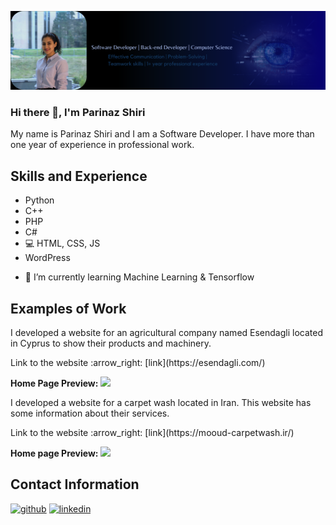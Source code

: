 ![Software Developer | Back-end developer ](https://github.com/Parinaz-Shiri/Parinaz-Shiri/blob/main/Copy%20of%20Blue%20Modern%20Technology%20LinkedIn%20Banner.png)

### Hi there 👋, I'm Parinaz Shiri
My name is Parinaz Shiri and I am a Software Developer. I have more than one year of experience in professional work. 

## Skills and Experience 

*  Python
*  C++ 
*  PHP
*  C# 
*  💻 HTML, CSS, JS
*  WordPress

- 🌱 I’m currently learning Machine Learning & Tensorflow

## Examples of Work

<p> I developed a website for an agricultural company named Esendagli located in Cyprus to show their products and machinery. </p> 
<p> Link to the website :arrow_right: [link](https://esendagli.com/) </p>
<b> Home Page Preview: </b> 
<img src="https://github.com/Parinaz-Shiri/Parinaz-Shiri/blob/main/Screen%20Recording%202023-09-04%20at%203.35.01%20PM.gif" width="300" />

<p> I developed a website for a carpet wash located in Iran. This website has some information about their services. </p> 
<p> Link to the website :arrow_right: [link](https://mooud-carpetwash.ir/) </p>
<b> Home page Preview: </b>
<img src="https://github.com/Parinaz-Shiri/Parinaz-Shiri/blob/main/Screen%20Recording%202023-09-04%20at%204.06.59%20PM.gif" width="300" />


## Contact Information
[<img src='https://cdn.jsdelivr.net/npm/simple-icons@3.0.1/icons/github.svg' alt='github' height='40'>](https://github.com/parinaz-shiri)  [<img src='https://cdn.jsdelivr.net/npm/simple-icons@3.0.1/icons/linkedin.svg' alt='linkedin' height='40'>](https://www.linkedin.com/in/https://www.linkedin.com/in/parinaz-shiri-881834228/)  


